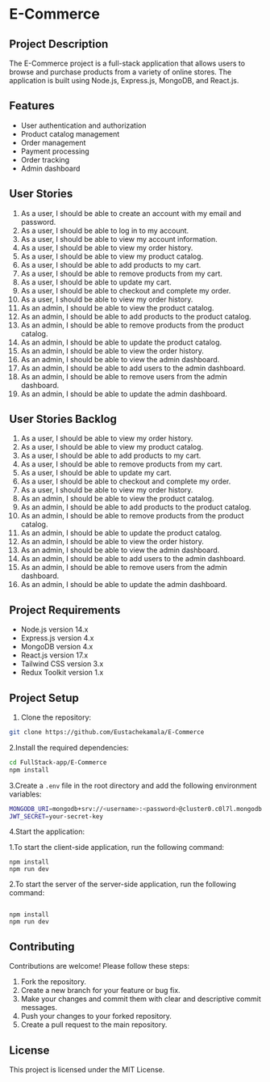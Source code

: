 # E-Commerce

## Project Description

The E-Commerce project is a full-stack application that allows users to browse and purchase products from a variety of online stores. The application is built using Node.js, Express.js, MongoDB, and React.js.

## Features

- User authentication and authorization
- Product catalog management
- Order management
- Payment processing
- Order tracking
- Admin dashboard

## User Stories

1. As a user, I should be able to create an account with my email and password.
2. As a user, I should be able to log in to my account.
3. As a user, I should be able to view my account information.
4. As a user, I should be able to view my order history.
5. As a user, I should be able to view my product catalog.
6. As a user, I should be able to add products to my cart.
7. As a user, I should be able to remove products from my cart.
8. As a user, I should be able to update my cart.
9. As a user, I should be able to checkout and complete my order.
10. As a user, I should be able to view my order history.
11. As an admin, I should be able to view the product catalog.
12. As an admin, I should be able to add products to the product catalog.
13. As an admin, I should be able to remove products from the product catalog.
14. As an admin, I should be able to update the product catalog.
15. As an admin, I should be able to view the order history.
16. As an admin, I should be able to view the admin dashboard.
17. As an admin, I should be able to add users to the admin dashboard.
18. As an admin, I should be able to remove users from the admin dashboard.
19. As an admin, I should be able to update the admin dashboard.

## User Stories Backlog

1. As a user, I should be able to view my order history.
2. As a user, I should be able to view my product catalog.
3. As a user, I should be able to add products to my cart.
4. As a user, I should be able to remove products from my cart.
5. As a user, I should be able to update my cart.
6. As a user, I should be able to checkout and complete my order.
7. As a user, I should be able to view my order history.
8. As an admin, I should be able to view the product catalog.
9. As an admin, I should be able to add products to the product catalog.
10. As an admin, I should be able to remove products from the product catalog.
11. As an admin, I should be able to update the product catalog.
12. As an admin, I should be able to view the order history.
13. As an admin, I should be able to view the admin dashboard.
14. As an admin, I should be able to add users to the admin dashboard.
15. As an admin, I should be able to remove users from the admin dashboard.
16. As an admin, I should be able to update the admin dashboard.

## Project Requirements

- Node.js version 14.x
- Express.js version 4.x
- MongoDB version 4.x
- React.js version 17.x
- Tailwind CSS version 3.x
- Redux Toolkit version 1.x

## Project Setup

1. Clone the repository:

```bash
git clone https://github.com/Eustachekamala/E-Commerce
```

2.Install the required dependencies:

```bash
cd FullStack-app/E-Commerce
npm install
```

3.Create a `.env` file in the root directory and add the following environment variables:

```bash
MONGODB_URI=mongodb+srv://<username>:<password>@cluster0.c0l7l.mongodb.net/<database>?retryWrites=true&w=majority
JWT_SECRET=your-secret-key
```

 4.Start the application:

 1.To start the client-side application, run the following command:
  
 ```cd client
 npm install
 npm run dev
 ```

  2.To start the server of the server-side application, run the following command:

 ```cd server

 npm install
 npm run dev
 ```

## Contributing

Contributions are welcome! Please follow these steps:

1. Fork the repository.
2. Create a new branch for your feature or bug fix.
3. Make your changes and commit them with clear and descriptive commit messages.
4. Push your changes to your forked repository.
5. Create a pull request to the main repository.

## License

This project is licensed under the MIT License.
